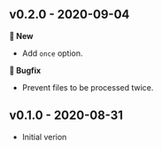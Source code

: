 ## v0.2.0 - 2020-09-04

**🎇 New**
- Add `once` option.

**🐞 Bugfix**
- Prevent files to be processed twice.


## v0.1.0 - 2020-08-31

- Initial verion